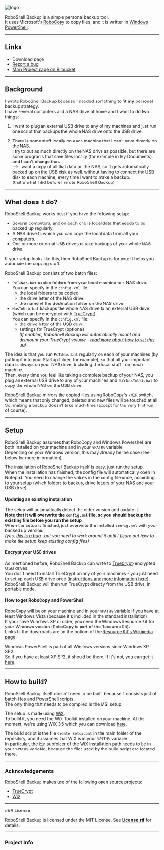 ![logo](https://bitbucket.org/christianspecht/roboshell-backup/raw/tip/img/logo128x128.png)

RoboShell Backup is a simple personal backup tool.  
It uses Microsoft's [RoboCopy](http://en.wikipedia.org/wiki/Robocopy) to copy files, and it is written in [Windows PowerShell](http://en.wikipedia.org/wiki/Windows_PowerShell).

---

## Links

- [Download page](https://bitbucket.org/christianspecht/roboshell-backup/downloads)
- [Report a bug](https://bitbucket.org/christianspecht/roboshell-backup/issues/new)
- [Main Project page on Bitbucket](https://bitbucket.org/christianspecht/roboshell-backup)

---

## Background

I wrote RoboShell Backup because I needed something to fit **my** personal backup strategy.  
I have several computers and a NAS drive at home and I want to do two things:

1. I want to plug an external USB drive to any of my machines and just run one script that backups the whole NAS drive onto the USB drive.

2. There is some stuff locally on each machine that I can't save directly on the NAS.  
I try to put as much directly on the NAS drive as possible, but there are some programs that save files locally (for example in My Documents) and I can't change that.  
--> I want a copy of all that data on the NAS, so it gets automatically backed up on the USB disk as well, without having to connect the USB disk to each machine, every time I want to make a backup.  
(that's what I did before I wrote RoboShell Backup)

---

## What does it do?

RoboShell Backup works best if you have the following setup:

- Several computers, and on each one is local data that needs to be backed up regularly.
- A NAS drive to which you can copy the local data from all your computers.
- One or more external USB drives to take backups of your whole NAS drive.

If your setup looks like this, then RoboShell Backup is for you: It helps you automate the copying stuff.

RoboShell Backup consists of two batch files:

- `PcToNas.bat` copies folders from your local machine to a NAS drive.  
You can  specify in the `config.xml` file:  
  - the local folders to be copied
  - the drive letter of the NAS drive
  - the name of the destination folder on the NAS drive
- `NasToUsb.bat` backups the whole NAS drive to an external USB drive  
(which can be encrypted with [TrueCrypt](http://www.truecrypt.org/)).  
You can specify in the `config.xml` file:
  - the drive letter of the USB drive
  - settings for TrueCrypt (optional)  
*(If enabled, RoboShell Backup will automatically mount and dismount your TrueCrypt volume - [read more about how to set this up](http://christianspecht.de/2012/04/30/roboshell-backup-1-1-now-with-truecrypt-integration/))*

The idea is that you run `PcToNas.bat` regularly on each of your machines (by putting it into your Startup folder, for example), so that all your important data is always on your NAS drive, including the local stuff from each machine.  
Then, every time you feel like taking a complete backup of your NAS, you plug an external USB drive to any of your machines and run `NasToUsb.bat` to copy the whole NAS on the USB drive.

RoboShell Backup mirrors the copied files using RoboCopy's `/MIR` switch, which means that only changed, deleted and new files will be touched at all.
So, making a backup doesn't take much time (except for the very first run, of course).

---

## Setup

RoboShell Backup assumes that RoboCopy and Windows Powershell are both installed on your machine and in your `%PATH%` variable.  
Depending on your Windows version, this may already be the case (see below for more information).

The installation of RoboShell Backup itself is easy, just run the setup.  
When the installation has finished, the config file will automatically open in Notepad. You need to change the values in the config file once, according to your setup (which folders to backup, drive letters of your NAS and your USB drive).

#### Updating an existing installation

The setup will automatically detect the older version and update it.  
**Note that it will overwrite the `config.xml` file, so you should backup the existing file before you run the setup.**  
When the setup is finished, just overwrite the installed `config.xml` with your backed up version.  
*(yes, [this is a bug](https://bitbucket.org/christianspecht/roboshell-backup/issue/4/setup-dont-repair-remove-config-file-if)...but you need to work around it until I figure out how to make the setup keep existing config files)*  

#### Encrypt your USB drives

As mentioned before, RoboShell Backup can write to [TrueCrypt](http://www.truecrypt.org/)-encrypted USB drives.  
You don't need to install TrueCrypt on any of your machines - you just need to set up each USB drive once ([instructions and more information here](http://christianspecht.de/2012/04/30/roboshell-backup-1-1-now-with-truecrypt-integration/)). RoboShell Backup will then run TrueCrypt directly from the USB drive, in portable mode.

#### How to get RoboCopy and PowerShell

RoboCopy will be on your machine and in your `%PATH%` variable if you have at least Windows Vista (because it's included in the standard installation)  
If your have Windows XP or older, you need the Windows Resource Kit for your Windows version (RoboCopy is part of the Resource Kit).  
Links to the downloads are on the bottom of the [Resource Kit's Wikipedia page](http://en.wikipedia.org/wiki/Windows_Resource_Kit).

Windows PowerShell is part of all Windows versions since Windows XP SP2.  
So if you have at least XP SP2, it should be there. If it's not, you can get it [here](http://www.microsoft.com/powershell).

---

## How to build?

RoboShell Backup itself doesn't need to be built, because it consists just of batch files and PowerShell scripts.  
The only thing that needs to be compiled is the MSI setup.

The setup is made using [WiX](http://wixtoolset.org/).  
To build it, you need the WiX Toolkit installed on your machine. At the moment, we're using WiX 3.5 which you can download [here](http://wix.codeplex.com/releases/view/60102).

The build script is the file `Create Setup.bat` in the main folder of the repository, and it assumes that WiX is in your `%PATH%` variable.  
In particular, the `bin` subfolder of the WiX installation path needs to be in your `%PATH%` variable, because the files used by the build script are located there.

---

### Acknowledgements

RoboShell Backup makes use of the following open source projects:

 - [TrueCrypt](http://www.truecrypt.org/)
 - [WiX](http://wixtoolset.org/)

---

<div id="license"></div>
### License

RoboShell Backup is licensed under the MIT License. See **[License.rtf](https://bitbucket.org/christianspecht/roboshell-backup/src/tip/src/License.rtf)** for details.

---

### Project Info

<script type="text/javascript" src="http://www.ohloh.net/p/583937/widgets/project_basic_stats.js"></script>  
<script type="text/javascript" src="http://www.ohloh.net/p/583937/widgets/project_languages.js"></script>

